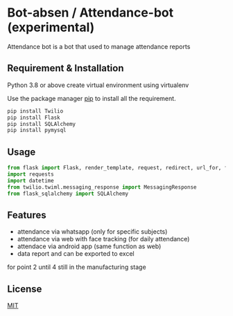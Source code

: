 # Bot-absen / Attendance-bot (experimental)

Attendance bot is a bot that used to manage attendance reports

## Requirement & Installation
Python 3.8 or above
create virtual environment using virtualenv

Use the package manager [pip](https://pip.pypa.io/en/stable/) to install all the requirement.

```bash
pip install Twilio
pip install Flask
pip install SQLAlchemy
pip install pymysql

```

## Usage

```python
from flask import Flask, render_template, request, redirect, url_for, flash
import requests
import datetime
from twilio.twiml.messaging_response import MessagingResponse
from flask_sqlalchemy import SQLAlchemy
```

## Features
- attendance via whatsapp (only for specific subjects)
- attendance via web with face tracking (for daily attendance)
- attendace via android app (same function as web)
- data report and can be exported to excel

for point 2 until 4 still in the manufacturing stage


## License
[MIT](https://choosealicense.com/licenses/mit/)
